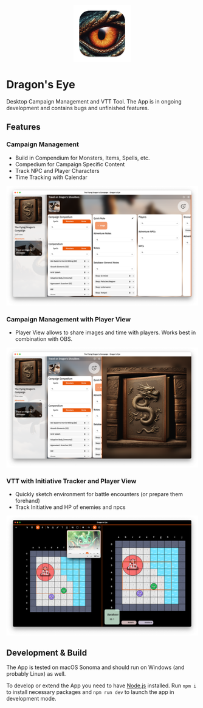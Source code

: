 <div align="center">
    <img src="build/icon.png" height="150px" />
</div>


# Dragon's Eye
Desktop Campaign Management and VTT Tool. The App is in ongoing development and contains bugs and unfinished features. 

## Features
### Campaign Management

* Build in Compendium for Monsters, Items, Spells, etc.
* Compedium for Campaign Specific Content
* Track NPC and Player Characters
* Time Tracking with Calendar 

<div align="center">
    <img src="resources/images/de_1.png" style="max-height=700px;" />
</div>

### Campaign Management with Player View

 * Player View allows to share images and time with players. Works best in combination with OBS.

<div align="center">
    <img src="resources/images/de_0.png" />
</div>

### VTT with Initiative Tracker and Player View

 * Quickly sketch environment for battle encounters (or prepare them forehand)
 * Track Initiative and HP of enemies and npcs

<div align="center">
    <img src="resources/images/de_5.png" />
</div>


## Development & Build 

The App is tested on macOS Sonoma and should run on Windows (and probably Linux) as well.

To develop or extend the App you need to have [Node.js](https://nodejs.org/en/) installed.
Run `npm i` to install necessary packages and `npm run dev` to launch the app in development mode.

